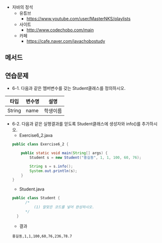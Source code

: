 * 자바의 정석
  - 유튜브 
    - https://www.youtube.com/user/MasterNKS/playlists
  - 사이트
    - http://www.codechobo.com/main
  - 카페
    - https://cafe.naver.com/javachobostudy

## 메서드

## 연습문제
* 6-1. 다음과 같은 멤버변수를 갖는 Student클래스를 정의하시오.

타입|변수명|설명
--|--|--
String|name|학생이름

* 6-2. 다음과 같은 실행결과를 얻도록 Student클래스에 생성자와 info()를 추가하시오.
  - Exercise6_2.java
  ```java  
  public class Exercise6_2 {

      public static void main(String[] args) {
          Student s = new Student("홍길동", 1, 1, 100, 60, 76);

          String s = s.info();
          System.out.println(s);
      }
  }
  ```
  - Student.java
  ```java
  public class Student {
		/*
		 	(1) 알맞은 코드를 넣어 완성하시오.
		*/
	}
  ```
  - 결과
  ```console
  홍길동,1,1,100,60,76,236,78.7
  ```

